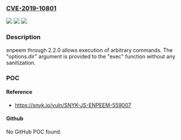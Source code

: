 ### [CVE-2019-10801](https://cve.mitre.org/cgi-bin/cvename.cgi?name=CVE-2019-10801)
![](https://img.shields.io/static/v1?label=Product&message=enpeem&color=blue)
![](https://img.shields.io/static/v1?label=Version&message=n%2Fa&color=blue)
![](https://img.shields.io/static/v1?label=Vulnerability&message=Command%20Injection&color=brighgreen)

### Description

enpeem through 2.2.0 allows execution of arbitrary commands. The "options.dir" argument is provided to the "exec" function without any sanitization.

### POC

#### Reference
- https://snyk.io/vuln/SNYK-JS-ENPEEM-559007

#### Github
No GitHub POC found.

